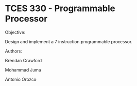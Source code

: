 TCES 330 - Programmable Processor
====================

Objective:

Design and implement a 7 instruction programmable processor.

Authors:

Brendan Crawford

Mohammad Juma

Antonio Orozco

